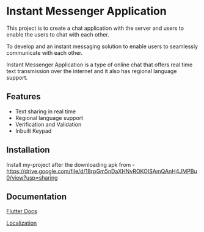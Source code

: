 
# Instant Messenger Application

This project is to create a chat application with the server and users to enable the users to chat with each other.

To develop and an instant messaging solution to enable users to seamlessly communicate with each other.

Instant Messenger Application is a type of online chat that offers real time text transmission over the internet and it also has regional language support.

## Features

- Text sharing in real time
- Regional language support
- Verification and Validation
- Inbuilt Keypad

## Installation 

Install my-project after the downloading apk from - https://drive.google.com/file/d/18rpGm5nDaXHNvROKOISAmQAnH4JMPBu0/view?usp=sharing

## Documentation

[Flutter Docs](https://flutter.dev/)

[Localization](https://flutter.dev/docs/development/accessibility-and-localization/internationalization)

  
